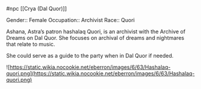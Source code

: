 #npc [[Crya (Dal Quor)]]

Gender:: Female
Occupation:: Archivist
Race:: Quori

Ashana, Astra’s patron hashalaq Quori, is an archivist with the Archive of Dreams on Dal Quor. She focuses on archival of dreams and nightmares that relate to music.

She could serve as a guide to the party when in Dal Quor if needed.

![https://static.wikia.nocookie.net/eberron/images/6/63/Hashalaq-quori.png](https://static.wikia.nocookie.net/eberron/images/6/63/Hashalaq-quori.png)